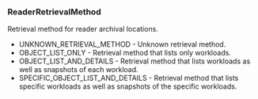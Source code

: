 ### ReaderRetrievalMethod
Retrieval method for reader archival locations.

- UNKNOWN_RETRIEVAL_METHOD - Unknown retrieval method.
- OBJECT_LIST_ONLY - Retrieval method that lists only workloads.
- OBJECT_LIST_AND_DETAILS - Retrieval method that lists workloads as well as snapshots of each workload.
- SPECIFIC_OBJECT_LIST_AND_DETAILS - Retrieval method that lists specific workloads as well as snapshots
of the specific workloads.
